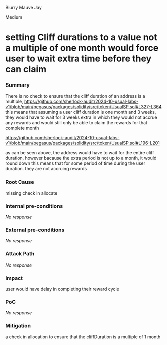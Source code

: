 Blurry Mauve Jay

Medium

# setting Cliff durations to a value not a multiple of one month would force user to wait extra time before they can claim

### Summary

There is no check to ensure that the cliff duration of an address is a multiple, 
https://github.com/sherlock-audit/2024-10-usual-labs-v1/blob/main/pegasus/packages/solidity/src/token/UsualSP.sol#L327-L364
this means that assuming a user cliff duration is one month and 3 weeks, they would have to wait for 3 weeks extra in which they would not accrue any rewards and would still only be able to claim the rewards for that complete month 

https://github.com/sherlock-audit/2024-10-usual-labs-v1/blob/main/pegasus/packages/solidity/src/token/UsualSP.sol#L196-L201

as can be seen above, the address would have to wait for the entire cliff duration, however bacause the extra period is not up to  a month, it would round down 
this means that for some period of time during the user duration. they are not accruing rewards 

### Root Cause

missing check in allocate 

### Internal pre-conditions

_No response_

### External pre-conditions

_No response_

### Attack Path

_No response_

### Impact

user would have delay in completing their reward cycle 

### PoC

_No response_

### Mitigation

a check in allocation to ensure that the cliffDuration is a multiple of 1 month